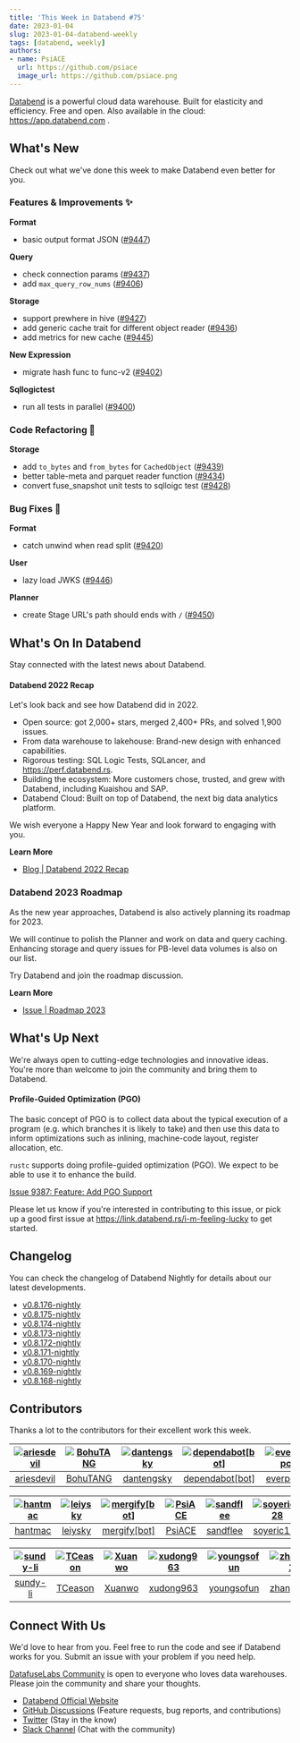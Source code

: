 ```yaml
---
title: 'This Week in Databend #75'
date: 2023-01-04
slug: 2023-01-04-databend-weekly
tags: [databend, weekly]
authors:
- name: PsiACE
  url: https://github.com/psiace
  image_url: https://github.com/psiace.png
---
```


[Databend](https://github.com/datafuselabs/databend) is a powerful cloud data warehouse. Built for elasticity and efficiency. Free and open. Also available in the cloud: <https://app.databend.com> .

## What's New

Check out what we've done this week to make Databend even better for you.

### Features & Improvements :sparkles:

**Format**

- basic output format JSON ([#9447](https://github.com/datafuselabs/databend/pull/9447))

**Query**

- check connection params ([#9437](https://github.com/datafuselabs/databend/pull/9437))
- add `max_query_row_nums` ([#9406](https://github.com/datafuselabs/databend/pull/9406))

**Storage**

- support prewhere in hive ([#9427](https://github.com/datafuselabs/databend/pull/9427))
- add generic cache trait for different object reader ([#9436](https://github.com/datafuselabs/databend/pull/9436))
- add metrics for new cache ([#9445](https://github.com/datafuselabs/databend/pull/9445))

**New Expression**

- migrate hash func to func-v2 ([#9402](https://github.com/datafuselabs/databend/pull/9402))

**Sqllogictest**

- run all tests in parallel ([#9400](https://github.com/datafuselabs/databend/pull/9400))

### Code Refactoring :tada:

**Storage**

- add `to_bytes` and `from_bytes` for `CachedObject` ([#9439](https://github.com/datafuselabs/databend/pull/9439))
- better table-meta and parquet reader function ([#9434](https://github.com/datafuselabs/databend/pull/9434))
- convert fuse_snapshot unit tests to sqlloigc test ([#9428](https://github.com/datafuselabs/databend/pull/9428))

### Bug Fixes :wrench:

**Format**

- catch unwind when read split ([#9420](https://github.com/datafuselabs/databend/pull/9420))

**User**

- lazy load JWKS ([#9446](https://github.com/datafuselabs/databend/pull/9446))

**Planner**

- create Stage URL's path should ends with `/` ([#9450](https://github.com/datafuselabs/databend/pull/9450))

## What's On In Databend

Stay connected with the latest news about Databend.

#### Databend 2022 Recap

Let's look back and see how Databend did in 2022.

- Open source: got 2,000+ stars, merged 2,400+ PRs, and solved 1,900 issues.
- From data warehouse to lakehouse: Brand-new design with enhanced capabilities.
- Rigorous testing: SQL Logic Tests, SQLancer, and <https://perf.databend.rs>.
- Building the ecosystem: More customers chose, trusted, and grew with Databend, including Kuaishou and SAP.
- Databend Cloud: Built on top of Databend, the next big data analytics platform.

We wish everyone a Happy New Year and look forward to engaging with you.

**Learn More**

- [Blog | Databend 2022 Recap](https://databend.rs/blog/2022-12-31-databend-2022-recap)


### Databend 2023 Roadmap

As the new year approaches, Databend is also actively planning its roadmap for 2023.

We will continue to polish the Planner and work on data and query caching. Enhancing storage and query issues for PB-level data volumes is also on our list.

Try Databend and join the roadmap discussion.

**Learn More**

- [Issue | Roadmap 2023](https://github.com/datafuselabs/databend/issues/9448)

## What's Up Next

We're always open to cutting-edge technologies and innovative ideas. You're more than welcome to join the community and bring them to Databend.

#### Profile-Guided Optimization (PGO)

The basic concept of PGO is to collect data about the typical execution of a program (e.g. which branches it is likely to take) and then use this data to inform optimizations such as inlining, machine-code layout, register allocation, etc.

`rustc` supports doing profile-guided optimization (PGO). We expect to be able to use it to enhance the build.

[Issue 9387: Feature: Add PGO Support](https://github.com/datafuselabs/databend/issues/9387)

Please let us know if you're interested in contributing to this issue, or pick up a good first issue at <https://link.databend.rs/i-m-feeling-lucky> to get started.

## Changelog

You can check the changelog of Databend Nightly for details about our latest developments.

- [v0.8.176-nightly](https://github.com/datafuselabs/databend/releases/tag/v0.8.176-nightly)
- [v0.8.175-nightly](https://github.com/datafuselabs/databend/releases/tag/v0.8.175-nightly)
- [v0.8.174-nightly](https://github.com/datafuselabs/databend/releases/tag/v0.8.174-nightly)
- [v0.8.173-nightly](https://github.com/datafuselabs/databend/releases/tag/v0.8.173-nightly)
- [v0.8.172-nightly](https://github.com/datafuselabs/databend/releases/tag/v0.8.171-nightly)
- [v0.8.171-nightly](https://github.com/datafuselabs/databend/releases/tag/v0.8.171-nightly)
- [v0.8.170-nightly](https://github.com/datafuselabs/databend/releases/tag/v0.8.170-nightly)
- [v0.8.169-nightly](https://github.com/datafuselabs/databend/releases/tag/v0.8.169-nightly)
- [v0.8.168-nightly](https://github.com/datafuselabs/databend/releases/tag/v0.8.168-nightly)

## Contributors

Thanks a lot to the contributors for their excellent work this week.

[<img alt="ariesdevil" src="https://avatars.githubusercontent.com/u/7812909?v=4&s=117" />](https://github.com/ariesdevil) |[<img alt="BohuTANG" src="https://avatars.githubusercontent.com/u/172204?v=4&s=117" />](https://github.com/BohuTANG) |[<img alt="dantengsky" src="https://avatars.githubusercontent.com/u/22081156?v=4&s=117" />](https://github.com/dantengsky) |[<img alt="dependabot[bot]" src="https://avatars.githubusercontent.com/in/29110?v=4&s=117" />](https://github.com/apps/dependabot) |[<img alt="everpcpc" src="https://avatars.githubusercontent.com/u/1808802?v=4&s=117" />](https://github.com/everpcpc) |[<img alt="flaneur2020" src="https://avatars.githubusercontent.com/u/129800?v=4&s=117" />](https://github.com/flaneur2020) |
:---: |:---: |:---: |:---: |:---: |:---: |
[ariesdevil](https://github.com/ariesdevil) |[BohuTANG](https://github.com/BohuTANG) |[dantengsky](https://github.com/dantengsky) |[dependabot[bot]](https://github.com/apps/dependabot) |[everpcpc](https://github.com/everpcpc) |[flaneur2020](https://github.com/flaneur2020) |

[<img alt="hantmac" src="https://avatars.githubusercontent.com/u/7600925?v=4&s=117" />](https://github.com/hantmac) |[<img alt="leiysky" src="https://avatars.githubusercontent.com/u/22445410?v=4&s=117" />](https://github.com/leiysky) |[<img alt="mergify[bot]" src="https://avatars.githubusercontent.com/in/10562?v=4&s=117" />](https://github.com/apps/mergify) |[<img alt="PsiACE" src="https://avatars.githubusercontent.com/u/36896360?v=4&s=117" />](https://github.com/PsiACE) |[<img alt="sandflee" src="https://avatars.githubusercontent.com/u/5102100?v=4&s=117" />](https://github.com/sandflee) |[<img alt="soyeric128" src="https://avatars.githubusercontent.com/u/106025534?v=4&s=117" />](https://github.com/soyeric128) |
:---: |:---: |:---: |:---: |:---: |:---: |
[hantmac](https://github.com/hantmac) |[leiysky](https://github.com/leiysky) |[mergify[bot]](https://github.com/apps/mergify) |[PsiACE](https://github.com/PsiACE) |[sandflee](https://github.com/sandflee) |[soyeric128](https://github.com/soyeric128) |

[<img alt="sundy-li" src="https://avatars.githubusercontent.com/u/3325189?v=4&s=117" />](https://github.com/sundy-li) |[<img alt="TCeason" src="https://avatars.githubusercontent.com/u/33082201?v=4&s=117" />](https://github.com/TCeason) |[<img alt="Xuanwo" src="https://avatars.githubusercontent.com/u/5351546?v=4&s=117" />](https://github.com/Xuanwo) |[<img alt="xudong963" src="https://avatars.githubusercontent.com/u/41979257?v=4&s=117" />](https://github.com/xudong963) |[<img alt="youngsofun" src="https://avatars.githubusercontent.com/u/5782159?v=4&s=117" />](https://github.com/youngsofun) |[<img alt="zhang2014" src="https://avatars.githubusercontent.com/u/8087042?v=4&s=117" />](https://github.com/zhang2014) |
:---: |:---: |:---: |:---: |:---: |:---: |
[sundy-li](https://github.com/sundy-li) |[TCeason](https://github.com/TCeason) |[Xuanwo](https://github.com/Xuanwo) |[xudong963](https://github.com/xudong963) |[youngsofun](https://github.com/youngsofun) |[zhang2014](https://github.com/zhang2014) |

## Connect With Us

We'd love to hear from you. Feel free to run the code and see if Databend works for you. Submit an issue with your problem if you need help.

[DatafuseLabs Community](https://github.com/datafuselabs/) is open to everyone who loves data warehouses. Please join the community and share your thoughts.

- [Databend Official Website](https://databend.rs)
- [GitHub Discussions](https://github.com/datafuselabs/databend/discussions) (Feature requests, bug reports, and contributions)
- [Twitter](https://twitter.com/DatabendLabs) (Stay in the know)
- [Slack Channel](https://link.databend.rs/join-slack) (Chat with the community)
